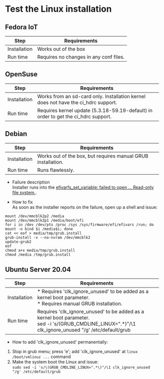# Test the Linux installation
## Fedora IoT

Step|Requirements
---|---
Installation | Works out of the box
Run time | Requires no changes in any conf files.

## OpenSuse

Step|Requirements
---|---
Installation | Works from an sd-card only. Installation kernel does not have the ci_hdrc support.
Run time | Requires kernel update (5.3.18-59.19-default) in order to get the ci_hdrc support.

## Debian

Step|Requirements
---|---
Installation | Works out of the box, but requires manual GRUB installation.
Run time | Runs flawlessly.

* Failure description<br>
Installer runs into the [efivarfs_set_variable: failed to open ... Read-only file system.](https://wiki.debian.org/UEFI#grub-install_unable_to_set_up_boot_variables).

* How to fix<br>
As soon as the installer reports on the failure, open up a shell and issue:
```
mount /dev/mmcblk2p2 /media
mount /dev/mmcblk2p1 /media/boot/efi
for i in /dev /dev/pts /proc /sys /sys/firmware/efi/efivars /run; do mount -o bind $i /media$i; done
cat << eof > media/tmp/grub.install
grub-install -v --no-nvram /dev/mmcblk2
update-grub2
eof
chmod a+x media/tmp/grub.install
chmod /media /tmp/grub.install
```

## Ubuntu Server 20.04
Step|Requirements
---|---
Installation | * Requires 'clk_ignore_unused' to be added as a kernel boot parameter.<br>* Requires manual GRUB installation.
Run time | Requires 'clk_ignore_unused' to be added as a kernel boot parameter.<br>sed -i 's/\(GRUB_CMDLINE_LINUX=".*\)"/\1 clk_ignore_unused "/g' /etc/default/grub

* How to add 'clk_ignore_unused' permanentally:
1) Stop in grub menu; press 'e'; add 'clk_ignore_unused' at `linux  /boot/vmlinuz ...` command
2) Make the system boot the Linux and issue:<br>```sudo sed -i 's/\(GRUB_CMDLINE_LINUX=".*\)"/\1 clk_ignore_unused "/g' /etc/default/grub```
